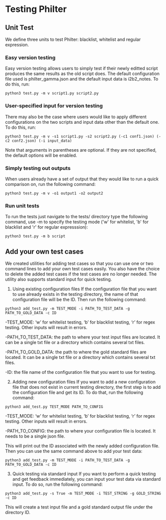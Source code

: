 # Testing Philter
## Unit Test
We define three units to test Philter: blacklist, whitelist and regular expression. 

### Easy version testing
Easy version testing allows users to simply test if their newly editted script produces the same results as the old script does. The default configuration file used is philter_gamma.json and the default input data is i2b2_notes. To do this, run:
```
python3 test.py -m v script1.py script2.py
```
### User-specified input for version testing
There may also be the case where users would like to apply different configurations on the two scripts and input data other than the default one. To do this, run:
```
python3 test.py -m v -s1 script1.py -s2 script2.py (-c1 conf1.json) (-c2 conf2.json) (-i input_data)
```
Note that arguments in parentheses are optional. If they are not specified, the default options will be enabled. 
### Simply testing out outputs
When users already have a set of output that they would like to run a quick comparison on, run the following command:
```
python3 test.py -m v -o1 output1 -o2 output2
```

### Run unit tests

To run the tests just navigate to the tests/ directory type the following command, use -m to specify the testing mode ('w' for whitelist, 'b' for blacklist and 'r' for regular expresssion):
```
python3 test.py -m b script
```

## Add your own test cases
We created utilities for adding test cases so that you can use one or two command lines to add your own test cases easily. You also have the choice to delete the added test cases if the test cases are no longer needed. The utility also supports standard input for quick testing. 

1. Using existing configuration files
If the configuration file that you want to use already exists in the testing directory, the name of that configuration file will be the ID. Then run the following command:

```
python3 add_test.py -m TEST_MODE -i PATH_TO_TEST_DATA -g PATH_TO_GOLD_DATA -c ID
```

-TEST_MODE: ‘w’ for whitelist testing, ‘b’ for blacklist testing, ‘r’ for regex testing. Other inputs will result in errors.

-PATH_TO_TEST_DATA: the path to where your test input files are located. It can be a single txt file or a directory which contains several txt files. 

-PATH_TO_GOLD_DATA: the path to where the gold standard files are located. It can be a single txt file or a directory which contains several txt files. 

-ID: the file name of the configuration file that you want to use for testing. 

2. Adding new configuration files
If you want to add a new configuration file that does not exist in current testing directory, the first step is to add the configuration file and get its ID. To do that, run the following command:

```
python3 add_test.py TEST_MODE PATH_TO_CONFIG
```

-TEST_MODE: ‘w’ for whitelist testing, ‘b’ for blacklist testing, ‘r’ for regex testing. Other inputs will result in errors.

-PATH_TO_CONFIG: the path to where your configuration file is located. It needs to be a single json file. 

This will print out the ID associated with the newly added configuration file. Then you can use the same command above to add your test data:

```
python3 add_test.py -m TEST_MODE -i PATH_TO_TEST_DATA -g PATH_TO_GOLD_DATA -c ID
```
3. Quick testing via standard input
If you want to perform a quick testing and get feedback immediately, you can input your test data via standard input. To do so, run the following command:

``` 
python3 add_test.py -s True -m TEST_MODE -i TEST_STRING -g GOLD_STRING -c ID
```
This will create a test input file and a gold standard output file under the directory ID. 

